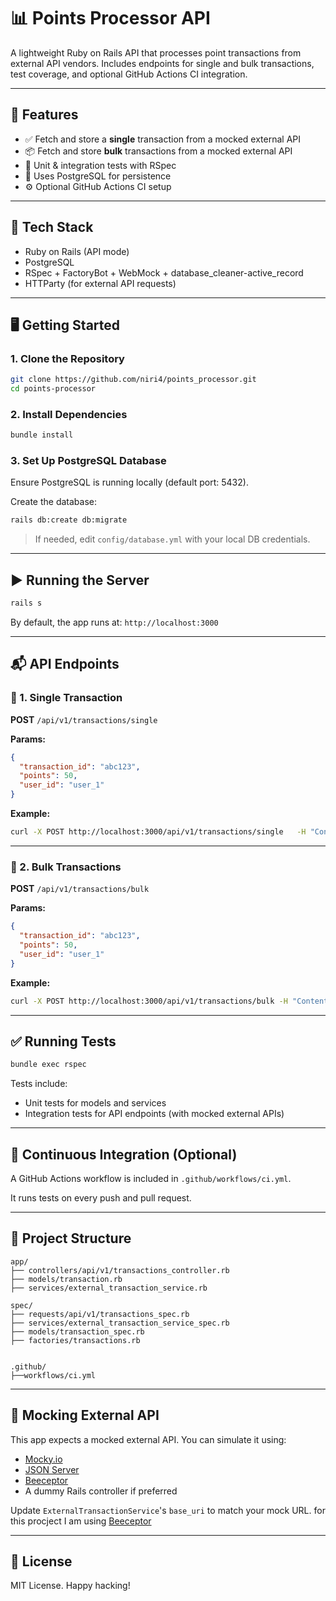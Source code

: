 
# 📊 Points Processor API

A lightweight Ruby on Rails API that processes point transactions from external API vendors. Includes endpoints for single and bulk transactions, test coverage, and optional GitHub Actions CI integration.

---

## 🚀 Features

- ✅ Fetch and store a **single** transaction from a mocked external API
- 📦 Fetch and store **bulk** transactions from a mocked external API
- 🧪 Unit & integration tests with RSpec
- 🐘 Uses PostgreSQL for persistence
- ⚙️ Optional GitHub Actions CI setup

---

## 🧰 Tech Stack

- Ruby on Rails (API mode)
- PostgreSQL
- RSpec + FactoryBot + WebMock + database_cleaner-active_record
- HTTParty (for external API requests)

---

## 🖥️ Getting Started

### 1. Clone the Repository

```bash
git clone https://github.com/niri4/points_processor.git
cd points-processor
```

### 2. Install Dependencies

```bash
bundle install
```

### 3. Set Up PostgreSQL Database

Ensure PostgreSQL is running locally (default port: 5432).

Create the database:

```bash
rails db:create db:migrate
```

> If needed, edit `config/database.yml` with your local DB credentials.

---

## ▶️ Running the Server

```bash
rails s
```

By default, the app runs at: `http://localhost:3000`

---

## 📬 API Endpoints

### 🔹 1. Single Transaction

**POST** `/api/v1/transactions/single`

**Params:**
```json
{
  "transaction_id": "abc123",
  "points": 50,
  "user_id": "user_1"
}
```

**Example:**
```bash
curl -X POST http://localhost:3000/api/v1/transactions/single   -H "Content-Type: application/json"   -d '{"transaction_id": "abc123", "points": 50, "user_id": "user_1"}'
```

---

### 🔹 2. Bulk Transactions

**POST** `/api/v1/transactions/bulk`

**Params:**
```json
{
  "transaction_id": "abc123",
  "points": 50,
  "user_id": "user_1"
}

```

**Example:**
```bash
curl -X POST http://localhost:3000/api/v1/transactions/bulk -H "Content-Type: application/json"   -d '{ transactions: [{"transaction_id": "abc123", "points": 50, "user_id": "user_1"}] }'
```

---

## ✅ Running Tests

```bash
bundle exec rspec
```

Tests include:

- Unit tests for models and services
- Integration tests for API endpoints (with mocked external APIs)

---

## 🔄 Continuous Integration (Optional)

A GitHub Actions workflow is included in `.github/workflows/ci.yml`.

It runs tests on every push and pull request.

---

## 📁 Project Structure

```
app/
├── controllers/api/v1/transactions_controller.rb
├── models/transaction.rb
├── services/external_transaction_service.rb

spec/
├── requests/api/v1/transactions_spec.rb
├── services/external_transaction_service_spec.rb
├── models/transaction_spec.rb
├── factories/transactions.rb


.github/
├──workflows/ci.yml

```

---

## 🧪 Mocking External API

This app expects a mocked external API. You can simulate it using:

- [Mocky.io](https://www.mocky.io/)
- [JSON Server](https://github.com/typicode/json-server)
- [Beeceptor](https://beeceptor.com/)
- A dummy Rails controller if preferred

Update `ExternalTransactionService`'s `base_uri` to match your mock URL. for this procject I am using [Beeceptor](https://beeceptor.com/)

---

## 📜 License

MIT License. Happy hacking!

